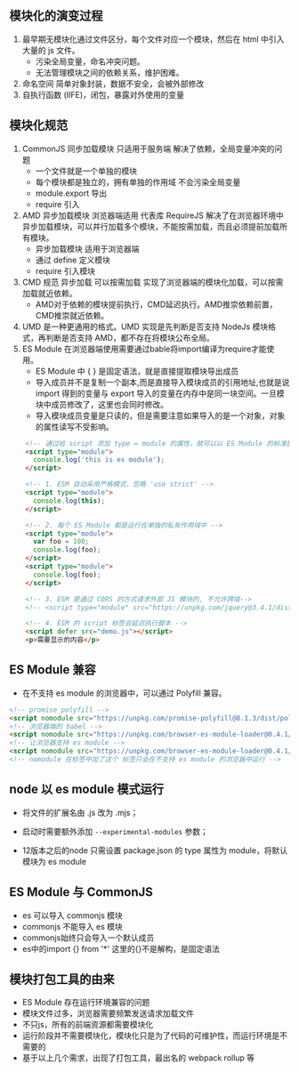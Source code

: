 ## 模块化的演变过程
1. 最早期无模块化通过文件区分，每个文件对应一个模块，然后在 html 中引入大量的 js 文件。
   - 污染全局变量，命名冲突问题。
   - 无法管理模块之间的依赖关系，维护困难。
2. 命名空间 简单对象封装，数据不安全，会被外部修改
3. 自执行函数 (IIFE)，闭包，暴露对外使用的变量

## 模块化规范
1. CommonJS 同步加载模块 只适用于服务端 解决了依赖，全局变量冲突的问题
   - 一个文件就是一个单独的模块
   - 每个模块都是独立的，拥有单独的作用域 不会污染全局变量
   - module.export 导出
   - require 引入
2. AMD 异步加载模块 浏览器端适用 代表库 RequireJS 解决了在浏览器环境中异步加载模块，可以并行加载多个模块，不能按需加载，而且必须提前加载所有模块。
   - 异步加载模块 适用于浏览器端
   - 通过 define 定义模块
   - require 引入模块
3. CMD 规范 异步加载 可以按需加载 实现了浏览器端的模块化加载，可以按需加载就近依赖。
   - AMD对于依赖的模块提前执行，CMD延迟执行。AMD推崇依赖前置，CMD推崇就近依赖。
4. UMD 是一种更通用的格式。UMD 实现是先判断是否支持 NodeJs 模块格式，再判断是否支持 AMD，都不存在将模块公布全局。
5. ES Module  在浏览器端使用需要通过bable将import编译为require才能使用。
   - ES Module 中 { } 是固定语法，就是直接提取模块导出成员
   - 导入成员并不是复制一个副本,而是直接导入模块成员的引用地址,也就是说 import 得到的变量与 export 导入的变量在内存中是同一块空间。一旦模块中成员修改了，这里也会同时修改。
   - 导入模块成员变量是只读的，但是需要注意如果导入的是一个对象，对象的属性读写不受影响。
```html
    <!-- 通过给 script 添加 type = module 的属性，就可以以 ES Module 的标准执行其中的 JS 代码了 -->
    <script type="module">
      console.log('this is es module');
    </script>

    <!-- 1. ESM 自动采用严格模式，忽略 'use strict' -->
    <script type="module">
      console.log(this);
    </script>

    <!-- 2. 每个 ES Module 都是运行在单独的私有作用域中 -->
    <script type="module">
      var foo = 100;
      console.log(foo);
    </script>
    <script type="module">
      console.log(foo);
    </script>

    <!-- 3. ESM 是通过 CORS 的方式请求外部 JS 模块的, 不允许跨域-->
    <!-- <script type="module" src="https://unpkg.com/jquery@3.4.1/dist/jquery.min.js"></script> -->

    <!-- 4. ESM 的 script 标签会延迟执行脚本 -->
    <script defer src="demo.js"></script>
    <p>需要显示的内容</p>
```

## ES Module 兼容
- 在不支持 es module 的浏览器中，可以通过 Polyfill 兼容。
```html
<!-- promise polyfill -->
<script nomodule src="https://unpkg.com/promise-polyfill@8.1.3/dist/polyfill.min.js"></script> 
<!-- 浏览器端的 babel -->
<script nomodule src="https://unpkg.com/browser-es-module-loader@0.4.1/dist/babel-browser-build.js"></script>
<!-- 让浏览器支持 es module -->
<script nomodule src="https://unpkg.com/browser-es-module-loader@0.4.1/dist/browser-es-module-loader.js"></script>
<!-- nomodule 在标签中加了这个 标签只会在不支持 es module 的浏览器中运行 -->
```

## node 以 es module 模式运行
- 将文件的扩展名由 .js 改为 .mjs；
- 启动时需要额外添加 `--experimental-modules` 参数；

- 12版本之后的node 只需设置 package.json 的 type 属性为 module，将默认模块为 es module

## ES Module 与 CommonJS
- es 可以导入 commonjs 模块
- commonjs 不能导入 es 模块
- commonjs始终只会导入一个默认成员
- es中的import {} from '*' 这里的{}不是解构，是固定语法

## 模块打包工具的由来
- ES Module 存在运行环境兼容的问题
- 模块文件过多，浏览器需要频繁发送请求加载文件
- 不只js，所有的前端资源都需要模块化
- 运行阶段并不需要模块化，模块化只是为了代码的可维护性，而运行环境是不需要的
- 基于以上几个需求，出现了打包工具，最出名的 webpack rollup 等